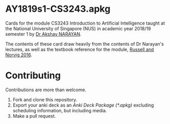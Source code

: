 AY1819s1-CS3243.apkg
====================

Cards for the module CS3243 Introduction to Artificial Intelligence taught at
the National University of Singapore (NUS) in academic year 2018/19 semester 1
by [Dr Akshay NARAYAN](https://www.comp.nus.edu.sg/cs/bio/anarayan/).

The contents of these card draw heavily from the contents of Dr Narayan's
lectures, as well as the textbook reference for the module, [Russell and Norvig
2016](http://aima.cs.berkeley.edu/).

Contributing
============

Contributions are more than welcome.

1. Fork and clone this repository.
2. Export your anki deck as an *Anki Deck Package (\*.apkg)* excluding
   scheduling information, but including media.
3. Make a pull request.

